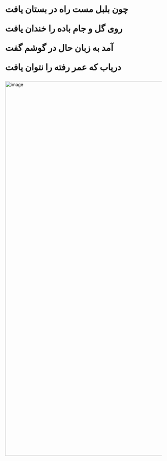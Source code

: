 <h1>
 چون بلبل مست راه در بستان یافت

روی گل و جام باده را خندان یافت

آمد به زبان حال در گوشم گفت

دریاب که عمر رفته را نتوان یافت
</h1>

<img width="1200" height="1200" alt="image" src="https://github.com/user-attachments/assets/8f762514-17fd-40b4-bf00-2170ecb7c1a5" />
